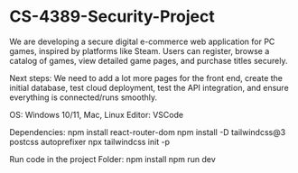 # CS-4389-Security-Project
We are developing a secure digital e-commerce web application for PC games, inspired by platforms like Steam. Users can register, browse a catalog of games, view detailed game pages, and purchase titles securely. 

Next steps: We need to add a lot more pages for the front end, create the initial database, test cloud deployment, test the API integration, and ensure everything is connected/runs smoothly.

OS: Windows 10/11, Mac, Linux
Editor: VSCode 

Dependencies:
npm install react-router-dom
npm install -D tailwindcss@3 postcss autoprefixer
npx tailwindcss init -p

Run code in the project Folder: 
npm install
npm run dev



